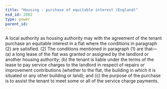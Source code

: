 ```yaml
---
title: "Housing - purchase of equitable interest (England)"
esd_id: 2882
type: power
parent_id:  
---
```


A local authority as housing authority may with the agreement of the tenant purchase an equitable interest in a flat where the conditions in paragraph (2) are satisfied.
(2) The conditions mentioned in paragraph (1) are that—
(a) a long lease of the flat was granted or assigned by the landlord or another housing authority;
(b) the tenant is liable under the terms of the lease to pay service charges to the landlord in respect of repairs or improvement contributions (whether to the flat, the building in which it is situated or any other building or land); and
(c) the purpose of the purchase is to assist the tenant to meet some or all of the service charge payments.

